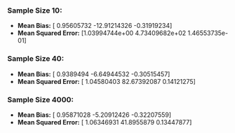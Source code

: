 ### Sample Size 10:
- **Mean Bias:** [  0.95605732 -12.91214326  -0.31919234]
- **Mean Squared Error:** [1.03994744e+00 4.73409682e+02 1.46553735e-01]

### Sample Size 40:
- **Mean Bias:** [ 0.9389494  -6.64944532 -0.30515457]
- **Mean Squared Error:** [ 1.04580403 82.67392087  0.14121275]

### Sample Size 4000:
- **Mean Bias:** [ 0.95871028 -5.20912426 -0.32207559]
- **Mean Squared Error:** [ 1.06346931 41.8955879   0.13447877]

